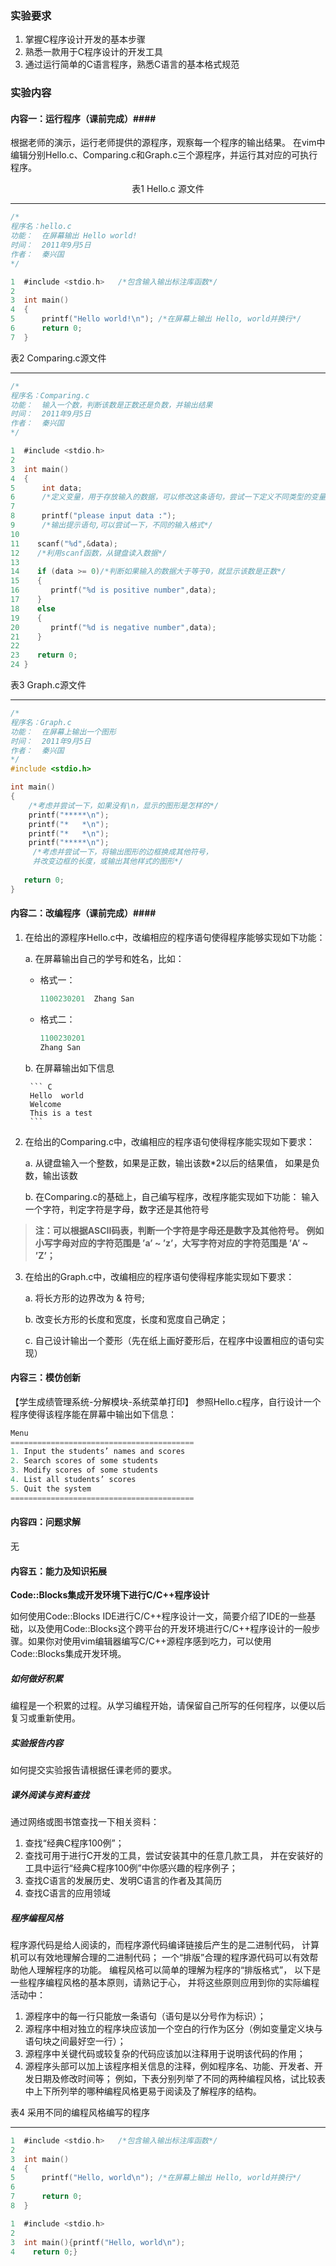 ### 实验要求 ###
1. 掌握C程序设计开发的基本步骤
2. 熟悉一款用于C程序设计的开发工具
3. 通过运行简单的C语言程序，熟悉C语言的基本格式规范

### 实验内容 ###
#### 内容一：运行程序（课前完成）####

根据老师的演示，运行老师提供的源程序，观察每一个程序的输出结果。
在vim中编辑分别Hello.c、Comparing.c和Graph.c三个源程序，并运行其对应的可执行程序。

<center>表1 Hello.c 源文件</center>

----------

``` C
/*
程序名：hello.c
功能：  在屏幕输出 Hello world!
时间：  2011年9月5日
作者：  秦兴国
*/

1  #include <stdio.h>   /*包含输入输出标注库函数*/
2  
3  int main()
4  {
5      printf("Hello world!\n"); /*在屏幕上输出 Hello, world并换行*/
6      return 0;
7  }
```


表2 Comparing.c源文件

----------

``` C
/*
程序名：Comparing.c
功能：  输入一个数，判断该数是正数还是负数，并输出结果
时间：  2011年9月5日
作者：  秦兴国
*/

1  #include <stdio.h>
2  
3  int main()
4  {
5      int data;
6      /*定义变量，用于存放输入的数据，可以修改这条语句，尝试一下定义不同类型的变量*/
7      
8      printf("please input data :");
9      /*输出提示语句,可以尝试一下，不同的输入格式*/
10      
11    scanf("%d",&data);
12    /*利用scanf函数，从键盘读入数据*/
13    
14    if (data >= 0)/*判断如果输入的数据大于等于0，就显示该数是正数*/
15    {
16       printf("%d is positive number",data);
17    }
18    else
19    {
20       printf("%d is negative number",data);
21    }
22    
23    return 0;
24 }
```


表3 Graph.c源文件

----------

``` C
/*
程序名：Graph.c 
功能：  在屏幕上输出一个图形
时间：  2011年9月5日
作者：  秦兴国
*/
#include <stdio.h>

int main()
{
    /*考虑并尝试一下，如果没有\n，显示的图形是怎样的*/
    printf("*****\n");    
    printf("*   *\n");
    printf("*   *\n");
    printf("*****\n");
     /*考虑并尝试一下，将输出图形的边框换成其他符号，
     并改变边框的长度，或输出其他样式的图形*/
            
   return 0;
}
```


#### 内容二：改编程序（课前完成）####

1. 在给出的源程序Hello.c中，改编相应的程序语句使得程序能够实现如下功能：

    a. 在屏幕输出自己的学号和姓名，比如：

     * 格式一：

        ``` C
        1100230201  Zhang San
        ```

     * 格式二：

        ``` C
        1100230201
        Zhang San
        ```
    b. 在屏幕输出如下信息

        ``` C
        Hello  world
        Welcome
        This is a test
        ```

2. 在给出的Comparing.c中，改编相应的程序语句使得程序能实现如下要求：

    a. 从键盘输入一个整数，如果是正数，输出该数*2以后的结果值，
       如果是负数，输出该数

    b. 在Comparing.c的基础上，自己编写程序，改程序能实现如下功能：
       输入一个字符，判定字符是字母，数字还是其他符号

> **注：可以根据ASCII码表，判断一个字符是字母还是数字及其他符号。**
> **例如小写字母对应的字符范围是 ’a’ ~ ’z’，大写字符对应的字符范围是 ’A’ ~ ’Z’；**

3. 在给出的Graph.c中，改编相应的程序语句使得程序能实现如下要求：

    a. 将长方形的边界改为 & 符号; 

    b. 改变长方形的长度和宽度，长度和宽度自己确定；

    c. 自己设计输出一个菱形（先在纸上画好菱形后，在程序中设置相应的语句实现）

#### 内容三：模仿创新 ####

【学生成绩管理系统-分解模块-系统菜单打印】
参照Hello.c程序，自行设计一个程序使得该程序能在屏幕中输出如下信息：

``` C
Menu
=========================================
1. Input the students’ names and scores
2. Search scores of some students
3. Modify scores of some students
4. List all students’ scores
5. Quit the system
=========================================
```

#### 内容四：问题求解 ####
无

#### 内容五：能力及知识拓展 ####

**Code::Blocks集成开发环境下进行C/C++程序设计**

如何使用Code::Blocks IDE进行C/C++程序设计一文，简要介绍了IDE的一些基础，以及使用Code::Blocks这个跨平台的开发环境进行C/C++程序设计的一般步骤。如果你对使用vim编辑器编写C/C++源程序感到吃力，可以使用Code::Blocks集成开发环境。

##### 如何做好积累 #####
编程是一个积累的过程。从学习编程开始，请保留自己所写的任何程序，以便以后复习或重新使用。

##### 实验报告内容 #####
如何提交实验报告请根据任课老师的要求。

##### 课外阅读与资料查找 #####
通过网络或图书馆查找一下相关资料：

1. 查找“经典C程序100例”；
2. 查找可用于进行C开发的工具，尝试安装其中的任意几款工具，
   并在安装好的工具中运行“经典C程序100例”中你感兴趣的程序例子；
3. 查找C语言的发展历史、发明C语言的作者及其简历
4. 查找C语言的应用领域

##### 程序编程风格 #####

程序源代码是给人阅读的，而程序源代码编译链接后产生的是二进制代码，
计算机可以有效地理解合理的二进制代码；
一个“排版”合理的程序源代码可以有效帮助他人理解程序的功能。
编程风格可以简单的理解为程序的“排版格式”，
以下是一些程序编程风格的基本原则，请熟记于心，
并将这些原则应用到你的实际编程活动中：

1. 源程序中的每一行只能放一条语句（语句是以分号作为标识）；
2. 源程序中相对独立的程序块应该加一个空白的行作为区分（例如变量定义块与语句块之间最好空一行）；
3. 源程序中关键代码或较复杂的代码应该加以注释用于说明该代码的作用；
4. 源程序头部可以加上该程序相关信息的注释，例如程序名、功能、开发者、开发日期及修改时间等；
例如，下表分别列举了不同的两种编程风格，试比较表中上下所列举的哪种编程风格更易于阅读及了解程序的结构。

表4 采用不同的编程风格编写的程序

----------

``` C
1  #include <stdio.h>   /*包含输入输出标注库函数*/
2 
3  int main()
4  {
5      printf("Hello, world\n"); /*在屏幕上输出 Hello, world并换行*/
6 
7      return 0;
8  }
```

``` C
1  #include <stdio.h>
2
3  int main(){printf("Hello, world\n");
4    return 0;}
```
